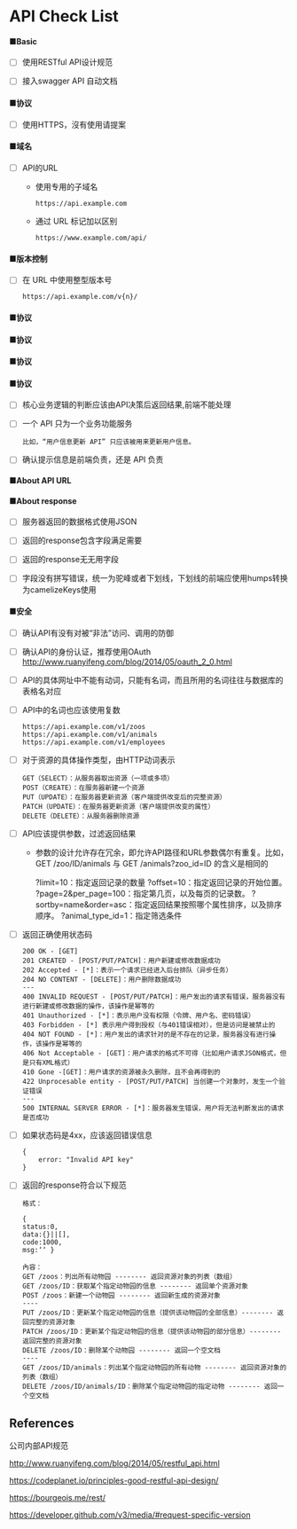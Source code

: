 # API Check List

#### ■Basic

- [ ] 使用RESTful API设计规范

- [ ] 接入swagger API 自动文档

#### ■协议

- [ ] 使用HTTPS，沒有使用请提案

#### ■域名
- [ ] API的URL
  - 使用专用的子域名

        https://api.example.com
      
  - 通过 URL 标记加以区别
 
        https://www.example.com/api/

#### ■版本控制
- [ ] 在 URL 中使用整型版本号
  
      https://api.example.com/v{n}/
#### ■协议

#### ■协议
#### ■协议
#### ■协议




- [ ] 核心业务逻辑的判断应该由API决策后返回结果,前端不能处理

- [ ] 一个 API 只为一个业务功能服务

      比如，“用户信息更新 API” 只应该被用来更新用户信息。

- [ ] 确认提示信息是前端负责，还是 API 负责

#### ■About API URL






#### ■About response

- [ ] 服务器返回的数据格式使用JSON

- [ ] 返回的response包含字段满足需要

- [ ] 返回的response无无用字段

- [ ] 字段没有拼写错误，统一为驼峰或者下划线，下划线的前端应使用humps转换为camelizeKeys使用

#### ■安全
- [ ] 确认API有没有对被“非法”访问、调用的防御
- [ ] 确认API的身份认证，推荐使用OAuth  http://www.ruanyifeng.com/blog/2014/05/oauth_2_0.html

- [ ] API的具体网址中不能有动词，只能有名词，而且所用的名词往往与数据库的表格名对应

- [ ] API中的名词也应该使用复数

      https://api.example.com/v1/zoos
      https://api.example.com/v1/animals
      https://api.example.com/v1/employees
      
- [ ] 对于资源的具体操作类型，由HTTP动词表示

      GET（SELECT）：从服务器取出资源（一项或多项）
      POST（CREATE）：在服务器新建一个资源
      PUT（UPDATE）：在服务器更新资源（客户端提供改变后的完整资源）
      PATCH（UPDATE）：在服务器更新资源（客户端提供改变的属性）
      DELETE（DELETE）：从服务器删除资源

- [ ] API应该提供参数，过滤返回结果 

    - 参数的设计允许存在冗余，即允许API路径和URL参数偶尔有重复。比如，GET /zoo/ID/animals 与 GET /animals?zoo_id=ID 的含义是相同的


      ?limit=10：指定返回记录的数量
      ?offset=10：指定返回记录的开始位置。
      ?page=2&per_page=100：指定第几页，以及每页的记录数。
      ?sortby=name&order=asc：指定返回结果按照哪个属性排序，以及排序顺序。
      ?animal_type_id=1：指定筛选条件
      
- [ ] 返回正确使用状态码

      200 OK - [GET]
      201 CREATED - [POST/PUT/PATCH]：用户新建或修改数据成功
      202 Accepted - [*]：表示一个请求已经进入后台排队（异步任务）
      204 NO CONTENT - [DELETE]：用户删除数据成功
      ---
      400 INVALID REQUEST - [POST/PUT/PATCH]：用户发出的请求有错误，服务器没有进行新建或修改数据的操作，该操作是幂等的
      401 Unauthorized - [*]：表示用户没有权限（令牌、用户名、密码错误）
      403 Forbidden - [*] 表示用户得到授权（与401错误相对），但是访问是被禁止的
      404 NOT FOUND - [*]：用户发出的请求针对的是不存在的记录，服务器没有进行操作，该操作是幂等的
      406 Not Acceptable - [GET]：用户请求的格式不可得（比如用户请求JSON格式，但是只有XML格式）
      410 Gone -[GET]：用户请求的资源被永久删除，且不会再得到的
      422 Unprocesable entity - [POST/PUT/PATCH] 当创建一个对象时，发生一个验证错误
      ---
      500 INTERNAL SERVER ERROR - [*]：服务器发生错误，用户将无法判断发出的请求是否成功
 
- [ ] 如果状态码是4xx，应该返回错误信息

      {
          error: "Invalid API key"
      }
    
- [ ] 返回的response符合以下规范
      
      格式：
      
      {
      status:0,
      data:{}||[],
      code:1000,
      msg:ʼʼ }
        
      內容：
      GET /zoos：列出所有动物园 -------- 返回资源对象的列表（数组）
      GET /zoos/ID：获取某个指定动物园的信息 -------- 返回单个资源对象
      POST /zoos：新建一个动物园 -------- 返回新生成的资源对象
      ----
      PUT /zoos/ID：更新某个指定动物园的信息（提供该动物园的全部信息）-------- 返回完整的资源对象
      PATCH /zoos/ID：更新某个指定动物园的信息（提供该动物园的部分信息）-------- 返回完整的资源对象 
      DELETE /zoos/ID：删除某个动物园 -------- 返回一个空文档
      ----
      GET /zoos/ID/animals：列出某个指定动物园的所有动物 -------- 返回资源对象的列表（数组）
      DELETE /zoos/ID/animals/ID：删除某个指定动物园的指定动物 -------- 返回一个空文档



    

## References

公司内部API规范

http://www.ruanyifeng.com/blog/2014/05/restful_api.html

https://codeplanet.io/principles-good-restful-api-design/

https://bourgeois.me/rest/

https://developer.github.com/v3/media/#request-specific-version